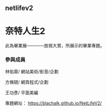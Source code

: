## netlifev2
# 奈特人生2
此為畢業展————放視大賞，所展示的畢業專題。

### 參與成員

林佑蓉/  網站美術/影音/企劃

方脩硯/  網頁程式/企劃

王功彥/  平面美編

專題網址：
https://blachalk.github.io/NetLifeV2/
